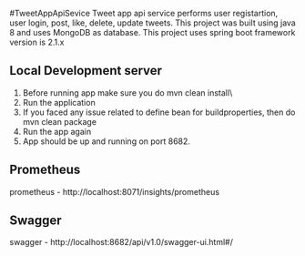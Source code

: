 #TweetAppApiSevice
Tweet app api service performs user registartion, user login, post, like, delete, update tweets.
This project was built using java 8 and uses MongoDB as database.
This project uses spring boot framework version is 2.1.x


## Local Development server
1) Before running app make sure you do mvn clean install\
2) Run the application
3) If you faced any issue related to define bean for buildproperties, then do mvn clean package
4) Run the app again
5) App should be up and running on port 8682.

## Prometheus
prometheus - http://localhost:8071/insights/prometheus  

## Swagger
swagger - http://localhost:8682/api/v1.0/swagger-ui.html#/  
